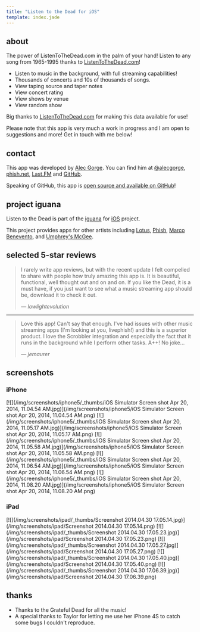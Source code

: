 ```yaml
---
title: "Listen to the Dead for iOS"
template: index.jade
---
```


## about

The power of ListenToTheDead.com in the palm of your hand! Listen to any song from 1965-1995 thanks to [ListenToTheDead.com](http://ListenToTheDead.com)! 

* Listen to music in the background, with full streaming capabilities!
* Thousands of concerts and 10s of thousands of songs.
* View taping source and taper notes
* View concert rating
* View shows by venue
* View random show

Big thanks to [ListenToTheDead.com](http://ListenToTheDead.com) for making this data available for use!

Please note that this app is very much a work in progress and I am open to suggestions and more! Get in touch with me below!

## contact

This app was developed by [Alec Gorge](//alecgorge.com). You can find him at [@alecgorge](//twitter.com/alecgorge), [phish.net](http://phish.net/user/alecgorge), [Last.FM](//last.fm/user/alecgorge) and [GitHub](//github.com/alecgorge).

Speaking of GitHub, this app is [open source and available on GitHub](https://github.com/alecgorge/iguana-ios)!

## project iguana

Listen to the Dead is part of the [iguana](http://github.com/alecgorge/iguana) for [iOS](http://github.com/alecgorge/iguana-ios) project.

This project provides apps for other artists including [Lotus](//lotus.alecgorge.com), [Phish](//phish.alecgorge.com), [Marco Benevento](//marco.alecgorge.com), and [Umphrey's McGee](//umps.alecgorge.com).

## selected 5-star reviews

> I rarely write app reviews, but with the recent update I felt compelled to share with people how truly amazing this app is. It is beautiful, functional, well thought out and on and on. If you like the Dead, it is a must have, if you just want to see what a music streaming app should be, download it to check it out.
>
> &mdash; <cite>lowlightevolution</cite>

------

> Love this app! Can't say that enough. I've had issues with other music streaming apps (I'm looking at you, livephish!) and this is a superior product. I love the Scrobbler integration and especially the fact that it runs in the background while I perform other tasks. A++! No joke...
> 
> &mdash; <cite>jemaurer</cite>

## screenshots

### iPhone

<div class="screenshots">
[![](/img/screenshots/iphone5/_thumbs/iOS Simulator Screen shot Apr 20, 2014, 11.04.54 AM.jpg)](/img/screenshots/iphone5/iOS Simulator Screen shot Apr 20, 2014, 11.04.54 AM.png)
[![](/img/screenshots/iphone5/_thumbs/iOS Simulator Screen shot Apr 20, 2014, 11.05.17 AM.jpg)](/img/screenshots/iphone5/iOS Simulator Screen shot Apr 20, 2014, 11.05.17 AM.png)
[![](/img/screenshots/iphone5/_thumbs/iOS Simulator Screen shot Apr 20, 2014, 11.05.58 AM.jpg)](/img/screenshots/iphone5/iOS Simulator Screen shot Apr 20, 2014, 11.05.58 AM.png)
[![](/img/screenshots/iphone5/_thumbs/iOS Simulator Screen shot Apr 20, 2014, 11.06.54 AM.jpg)](/img/screenshots/iphone5/iOS Simulator Screen shot Apr 20, 2014, 11.06.54 AM.png)
[![](/img/screenshots/iphone5/_thumbs/iOS Simulator Screen shot Apr 20, 2014, 11.08.20 AM.jpg)](/img/screenshots/iphone5/iOS Simulator Screen shot Apr 20, 2014, 11.08.20 AM.png)
</div>

### iPad

<div class="screenshots">
[![](/img/screenshots/ipad/_thumbs/Screenshot 2014.04.30 17.05.14.jpg)](/img/screenshots/ipad/Screenshot 2014.04.30 17.05.14.png)
[![](/img/screenshots/ipad/_thumbs/Screenshot 2014.04.30 17.05.23.jpg)](/img/screenshots/ipad/Screenshot 2014.04.30 17.05.23.png)
[![](/img/screenshots/ipad/_thumbs/Screenshot 2014.04.30 17.05.27.jpg)](/img/screenshots/ipad/Screenshot 2014.04.30 17.05.27.png)
[![](/img/screenshots/ipad/_thumbs/Screenshot 2014.04.30 17.05.40.jpg)](/img/screenshots/ipad/Screenshot 2014.04.30 17.05.40.png)
[![](/img/screenshots/ipad/_thumbs/Screenshot 2014.04.30 17.06.39.jpg)](/img/screenshots/ipad/Screenshot 2014.04.30 17.06.39.png)
</div>

## thanks

* Thanks to the Grateful Dead for all the music!
* A special thanks to Taylor for letting me use her iPhone 4S to catch some bugs I couldn't reproduce.
